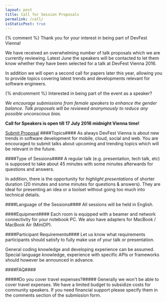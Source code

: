 ```yaml
---
layout: post
title: Call for Session Proposals
permalink: /call/
isStaticPost: true
---
```


{% comment %}
Thank you for your interest in being part of DevFest Vienna!

We have received an overwhelming number of talk proposals which we are currently reviewing.
Latest June the speakers will be contacted to let them know whether they have been selected for a talk at DevFest Vienna 2016.

In addition we will open a second call for papers later this year, allowing you to provide topics covering latest trends and developments relevant for software engineers.

{% endcomment %}
Interested in being part of the event as a speaker?

_We encourage submissions from female speakers to enhance the gender balance.
Talk proposals will be reviewed anonymously to reduce any possible unconscious bias._

**Call for Speakers is open till 17 July 2016 midnight Vienna time!**

[Submit Proposal](https://cfp.gdg-vienna.at)
####Topics####
As always DevFest Vienna is about new trends in software development for mobile, cloud, social and web.
You are encouraged to submit talks about upcoming and trending topics which will be relevant in the future.

####Type of Sessions####
A regular talk (e.g. presentation, tech talk, etc) is supposed
to take about 45 minutes with some minutes afterwards for
questions and answers.

In addition, there is the opportunity for _highlight presentations_
of shorter duration (20 minutes and some minutes for questions & answers).
They are ideal for presenting an idea or a toolset without going
too much into technical details.

####Language of the Sessions####
All sessions will be held in English.

####Equipment####
Each room is equipped with a beamer and network connectivity for your
notebook PC.
We also have adapters for MacBook / MacBook Air (MiniDP).

####Participant Requirements####
Let us know what requirements participants should satisfy to fully
make use of your talk or presentation.

General coding knowledge and developing experience can be assumed.
Special language knowledge, experience with specific APIs or
frameworks should however be announced in advance.

####FAQ####

#####Do you cover travel expenses?#####
Generally we won't be able to cover travel expenses.
We have a limited budget to subsidize costs for community speakers.
If you need financial support please specify them in the comments section of the submission form.


<img class="img-responsive feature-image" src="{{ site.baseurl }}/img/posts/call.jpg" style="display:none">
